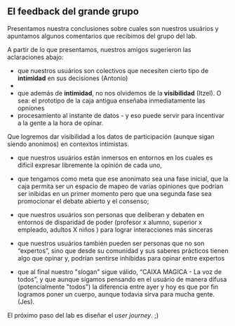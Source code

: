## El feedback del grande grupo

Presentamos nuestra conclusiones sobre cuales son nuestros usuários y apuntamos algunos comentarios que recibimos del grupo del lab.

A partir de lo que presentamos, nuestros amigos sugerieron las aclaraciones abajo:

-  que nuestros usuários son colectivos que necesiten cierto tipo de **intimidad** en sus decisiones (Antonio)
-
- que además de **intimidad**, no nos olvidemos de la **visibilidad** (Itzel). O sea: el prototipo de la caja antigua enseñaba inmediatamente las opniones
- procesamiento al instante de datos - y eso puede servir para incentivar a la gente a la hora de opinar.

Que logremos dar visibilidad a los datos de participación (aunque sigan siendo anonimos) en contextos intimistas.

- que nuestros usuários están inmersos en entornos en los cuales es dificil expresar libremente la opinión de cada uno, 

- que tengamos como meta  que ese anonimato sea una fase inicial, que la caja permita ser un espacio de mapeo de varias opiniones que podrían ser inibidas en un primer momento
pero que una segunda fase sea promocionar el debate abierto y el consenso;

- que nuestros usuários son personas que deliberan y debaten en entornos de disparidad de poder (profesor x alumno, superior x empleado, adultos X niños ) para lograr interacciones más sinceras

- que nuestros usuários también pueden ser personas que no son “expertos”, sino que desde su comunidad y sus saberes prácticos 
tienen algo que opinar y, podrían sentirse inhibidas para opinar entre expertos

- que al final nuestro "slogan" sigue válido, “CAIXA MAGICA - La voz de todos”, y que aunque sigamos pensando en el usuário de manera difusa (potencialmente "todos")
la diferencia entre ayer y hoy es que por fin logramos poner un cuerpo, aunque todavia sirva para mucha gente. (Jes).

El próximo paso del lab es diseñar el *user journey*. ;)


